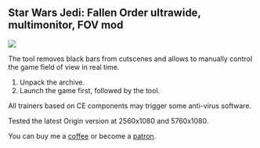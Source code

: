 ## Star Wars Jedi: Fallen Order ultrawide, multimonitor, FOV mod

![](after.png)

The tool removes black bars from cutscenes and allows to manually control the game field of view in real time.

1. Unpack the archive.
2. Launch the game first, followed by the tool.

All trainers based on CE components may trigger some anti-virus software.

Tested the latest Origin version at 2560x1080 and 5760x1080.

You can buy me a [coffee](https://ko-fi.com/rozziroxx) or become a [patron](https://www.patreon.com/rozzi).
